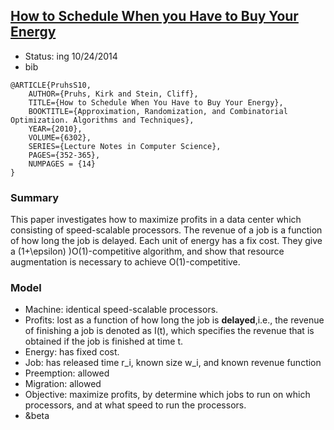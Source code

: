 ## [How to Schedule When you Have to Buy Your Energy](http://link.springer.com/chapter/10.1007%2F978-3-642-15369-3_27#page-1)


- Status: ing 10/24/2014
- bib
```
@ARTICLE{PruhsS10,
    AUTHOR={Pruhs, Kirk and Stein, Cliff},
    TITLE={How to Schedule When You Have to Buy Your Energy},
    BOOKTITLE={Approximation, Randomization, and Combinatorial Optimization. Algorithms and Techniques},
    YEAR={2010},
    VOLUME={6302},
    SERIES={Lecture Notes in Computer Science},
    PAGES={352-365},
    NUMPAGES = {14}
}
```


### Summary
This paper investigates how to maximize profits in a data center which consisting of speed-scalable processors. The revenue of a job is a function of how long the job is delayed. Each unit of energy has a fix cost. They give a (1+\epsilon) )O(1)-competitive algorithm, and show that resource augmentation is necessary to achieve O(1)-competitive. 

### Model
- Machine: identical speed-scalable processors.
- Profits: lost as a function of how long the job is **delayed**,i.e., the revenue of finishing a job is denoted as I(t), which specifies the revenue that is obtained if the job is finished at time t.
- Energy: has fixed cost.
- Job: has released time r_i, known size w_i, and known revenue function
- Preemption: allowed
- Migration: allowed
- Objective: maximize profits, by determine which jobs to run on which processors, and at what speed to run the processors.
- &beta


